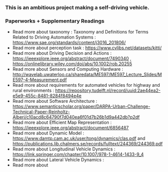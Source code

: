 ### This is an ambitious project making a self-driving vehicle.


### Paperworks + Supplementary Readings
* Read more about taxonomy : Taxonomy and Definitions for Terms Related to Driving Automation Systems : https://www.sae.org/standards/content/j3016_201806/
* Read more about perception task : https://www.cvlibs.net/datasets/kitti/
* Read more about Driving Decision and Actions : https://ieeexplore.ieee.org/abstract/document/7490340 , https://onlinelibrary.wiley.com/doi/abs/10.1002/rob.20255
* Read more about Sensors and Computing Hardware : http://wavelab.uwaterloo.ca/sharedata/ME597/ME597_Lecture_Slides/ME597-4-Measurement.pdf
* Read more about requirements for automated vehicles for highway and rural environments : https://repository.tudelft.nl/record/uuid:2ae44ea2-e5e9-455c-8481-8284f8494e4e 
* Read more about Software Architecture : https://www.semanticscholar.org/paper/DARPA-Urban-Challenge-Technical-Paper-Reinholtz-Alberi/c10acd8c64790f7d040ea6f01d7b26b1d9a442db?p2df
* Read more about Efficient Map Representation : https://ieeexplore.ieee.org/abstract/document/6856487
* Read more about Dynamic Model : https://www.damtp.cam.ac.uk/user/tong/dynamics/clas.pdf and https://publications.lib.chalmers.se/records/fulltext/244369/244369.pdf
* Read more about Longitudinal Vehicle Dynamics : https://link.springer.com/chapter/10.1007/978-1-4614-1433-9_4
* Read more about Lateral Vehicle Dynamics : 
* Read more about 